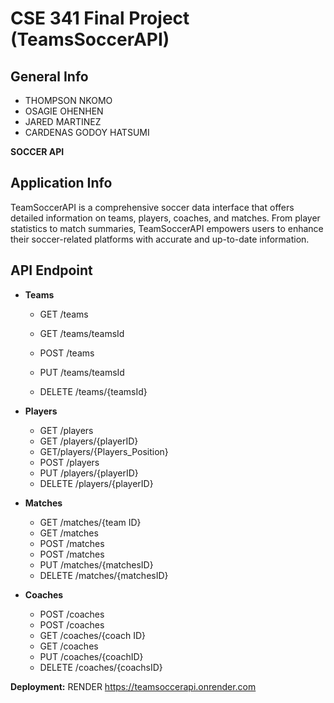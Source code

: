 # CSE 341 Final Project (TeamsSoccerAPI)

## General Info
- THOMPSON NKOMO 
- OSAGIE OHENHEN
- JARED MARTINEZ
- CARDENAS GODOY HATSUMI

**SOCCER API**

## Application Info

TeamSoccerAPI is a comprehensive soccer data interface that offers detailed information on teams, players, coaches, and matches. From player statistics to match summaries, TeamSoccerAPI empowers users to enhance their soccer-related platforms with accurate and up-to-date information.



## API Endpoint

- **Teams**
  - GET /teams
  - GET /teams/teamsId
  - POST /teams
  - PUT /teams/teamsId
  
  - DELETE /teams/{teamsId}

- **Players**
  - GET /players
  - GET /players/{playerID}
  -	GET/players/{Players_Position}
  - POST /players
  - PUT /players/{playerID}
  - DELETE /players/{playerID}

- **Matches**
  - GET /matches/{team ID}
  - GET /matches
  - POST /matches
  - POST /matches
  - PUT /matches/{matchesID}
  - DELETE /matches/{matchesID}

- **Coaches**
  - POST /coaches
  - POST /coaches
  - GET /coaches/{coach ID}
  - GET /coaches
  - PUT /coaches/{coachID}
  - DELETE /coaches/{coachsID}

**Deployment:** RENDER
https://teamsoccerapi.onrender.com


